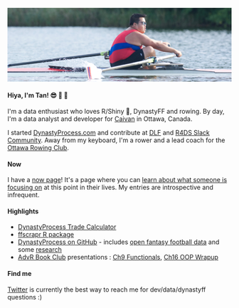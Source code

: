 ![Tan rowing](https://github.com/tanho63/tanho63/blob/tanho63-patch-1/cover.png?raw=true)

#### Hiya, I'm Tan! :sunglasses: :football: :rowboat: 

I'm a data enthusiast who loves R/Shiny :star_struck:, DynastyFF and rowing. By day, I'm a data analyst and developer for [Caivan](https://caivan.com) in Ottawa, Canada. 

I started [DynastyProcess.com](https://dynastyprocess.com) and contribute at [DLF](https://dynastyleaguefootball.com/tools) and [R4DS Slack Community](https://rfordatasci.com/join). Away from my keyboard, I'm a rower and a lead coach for the [Ottawa Rowing Club](https://ottawarowingclub.com).

#### Now
I have a [now page](https://tanho.ca/now)! It's a page where you can [learn about what someone is focusing on](https://nownownow.com/about) at this point in their lives. My entries are introspective and infrequent. 

#### Highlights
- [DynastyProcess Trade Calculator](https://apps.dynastyprocess.com/calc)
- [ffscrapr R package](https://github.com/DynastyProcess/ffscrapr)
- [DynastyProcess on GitHub](https://github.com/DynastyProcess) - includes [open fantasy football data](https://github.com/DynastyProcess/data) and some [research](https://github.com/DynastyProcess/research)
- [AdvR Book Club](https://github.com/r4ds/bookclub-advanced_r) presentations : [Ch9 Functionals](https://youtu.be/o0a6aJ4kCkU), [Ch16 OOP Wrapup](https://www.youtube.com/watch?v=W1uc8HbyZvI)

#### Find me
[Twitter](https://twitter.com/@_TanHo) is currently the best way to reach me for dev/data/dynastyff questions :)
